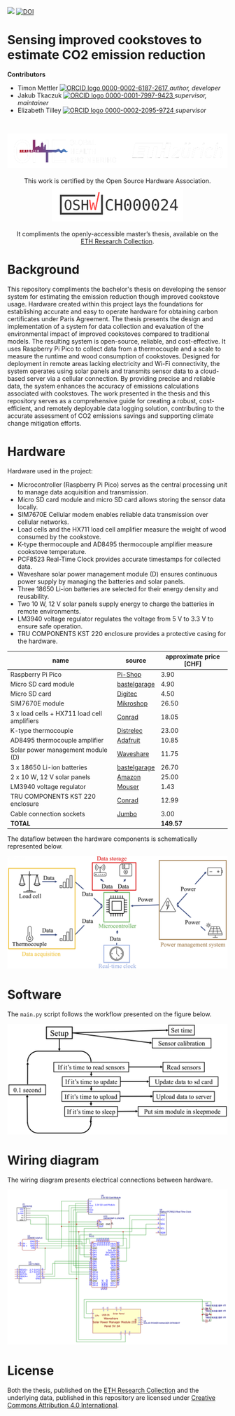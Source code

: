 <!-- badges: start -->
[![](https://img.shields.io/badge/License-CC_BY_4.0-lightgrey.svg)](https://creativecommons.org/licenses/by/4.0/)
[![DOI](https://zenodo.org/badge/DOI/10.5281/zenodo.15028262.svg)](https://doi.org/10.5281/zenodo.15028262)
<!-- badges: end -->

<h1> Sensing improved cookstoves to estimate CO2 emission reduction </h1>

<b>Contributors</b>  
- Timon Mettler <a href="https://orcid.org/">
<img alt="ORCID logo" src="https://info.orcid.org/wp-content/uploads/2019/11/orcid_16x16.png" width="16" height="16" /> 0000-0002-6187-2617
</a> *author, developer*  
- Jakub Tkaczuk <a href="https://orcid.org/0000-0001-7997-9423">
<img alt="ORCID logo" src="https://info.orcid.org/wp-content/uploads/2019/11/orcid_16x16.png" width="16" height="16" /> 0000-0001-7997-9423
</a> *supervisor, maintainer*  
- Elizabeth Tilley <a href="https://orcid.org/0000-0002-2095-9724">
<img alt="ORCID logo" src="https://info.orcid.org/wp-content/uploads/2019/11/orcid_16x16.png" width="16" height="16" /> 0000-0002-2095-9724
</a> *supervisor*  

<br>
<p align="middle"> 
<img src="img/ETH_GHE_logo_negative.svg" width=600>
<br><br>
This work is certified by the Open Source Hardware Association.<br \>
<a href="https://certification.oshwa.org/ch000024.html"><img src="img/certification-mark-CH000024-wide.svg" width=300></a>
<br><br>
It compliments the openly-accessible master’s thesis, available on the<br \>  
<a href="">ETH Research Collection</a>.
</p>

# Background

This repository compliments the bachelor's thesis on developing the sensor system for estimating the emission reduction though improved cookstove usage. Hardware created within this project lays the foundations for establishing accurate and easy to operate hardware for obtaining carbon certificates under Paris Agreement. The thesis presents the design and implementation of a system for data collection and evaluation of the environmental impact of improved cookstoves compared to traditional models. The resulting system is open-source, reliable, and cost-effective. It uses Raspberry Pi Pico to collect data from a thermocouple and a scale to measure the runtime and wood consumption of cookstoves. Designed for deployment in remote areas lacking electricity and Wi-Fi connectivity, the system operates using solar panels and transmits sensor data to a cloud-based server via a cellular connection. By providing precise and reliable data, the system enhances the accuracy of emissions calculations associated with cookstoves. The work presented in the thesis and this repository serves as a comprehensive guide for creating a robust, cost-efficient, and remotely deployable data logging solution, contributing to the accurate assessment of CO2 emissions savings and supporting climate change mitigation efforts.

# Hardware

Hardware used in the project:
- Microcontroller (Raspberry Pi Pico) serves as the central processing unit to manage data acquisition and transmission.
- Micro SD card module and micro SD card allows storing the sensor data locally.
- SIM7670E Cellular modem enables reliable data transmission over cellular networks.
- Load cells and the HX711 load cell amplifier measure the weight of wood consumed by the cookstove.
- K-type thermocouple and AD8495 thermocouple amplifier measure cookstove temperature.
- PCF8523 Real-Time Clock provides accurate timestamps for collected data.
- Waveshare solar power management module (D) ensures continuous power supply by managing the batteries and solar panels.
- Three 18650 Li-ion batteries are selected for their energy density and reusability.
- Two 10 W, 12 V solar panels supply energy to charge the batteries in remote environments.
- LM3940 voltage regulator regulates the voltage from 5 V to 3.3 V to ensure safe operation.
- TRU COMPONENTS KST 220 enclosure provides a protective casing for the hardware.

| name | source | approximate price [CHF] |
| ---- | ------ | ----------------------- |
| Raspberry Pi Pico | [Pi-Shop](https://www.play-zone.ch/de/raspberry-pi-pico-rp2040.html) | 3.90 |
| Micro SD card module | [bastelgarage](https://www.bastelgarage.ch/wemos-d1-mini-micro-sd-shield?search=micro%20sd%20card) | 4.90 |
| Micro SD card | [Digitec](https://www.digitec.ch/de/s1/product/intenso-micro-secure-digital-card-micro-sd-class-10-microsdhc-4-gb-u1-speicherkarte-9856410) | 4.50 |
| SIM7670E module | [Mikroshop](https://mikroshop.ch/Zubehoer.html?gruppe=10&artikel=1345) | 26.50 |
| 3 x load cells + HX711 load cell amplifiers | [Conrad](https://www.conrad.ch/de/p/joy-it-sen-hx711-20-waegezelle-1-st-2475886.html) | 18.05 |
| K-type thermocouple | [Distrelec](https://www.distrelec.ch/en/thermocouple-500mm-plug-1100-type-5mm-stainless-steel-rnd-rnd-410-00301/p/30386880?redirectQuery=303-86-880) | 23.00 |
| AD8495 thermocouple amplifier | [Adafruit](https://www.adafruit.com/product/1778) | 10.85 |
| Solar power management module (D) | [Waveshare](https://www.waveshare.com/solar-power-manager-d.htm) | 11.75 |
| 3 x 18650 Li-ion batteries | [bastelgarage](https://www.bastelgarage.ch/li-ion-battery-3-7v-3200ma-ncr18650b-18650-with-button-terminal) | 26.70 | 
| 2 x 10 W, 12 V solar panels | [Amazon](https://www.amazon.com/dp/B0D5QM3PMK?__mk_de_DE=%C3%85M%C3%85%C5%BD%C3%95%C3%91&crid=29UPTHT6OMG2H&dib=eyJ2IjoiMSJ9.Uy2Uu7maPBSJYLTfZK1LU1--gf4QtYxjgoMAzGwnjEeb_VUWnVagijMJVMsM3F5YXn-1zkDn3ojGTdi4rdTLDgqu22oPA3eht6cJWwbp_VdqLJh34eKp9MvBRtGYAw-m1U4V7yqD1gdNE0uOlQRznMuQJcQVpNviweuHjPjO6NZMYO1Y07mTqTMklVKEHtNNlQTo_4Zmcw6VHXO7i6vRkwBmkj677COpmpOzH_31p1s.bTGDVtsk52iwjnh80MYHbE0vXSHwOu2P5XdJRXxDrUY&dib_tag=se&keywords=12V+10W+solar+panel&qid=1738977216&sprefix=12v+10w+solar+pan%2Caps%2C640&sr=8-1-spons&sp_csd=d2lkZ2V0TmFtZT1zcF9hdGY&psc=1) | 25.00 |
| LM3940 voltage regulator | [Mouser](https://www.mouser.ch/ProductDetail/Texas-Instruments/LM3940IT-3.3-NOPB?qs=QbsRYf82W3FGrjqcSAbcdA%3D%3D) | 1.43 |
| TRU COMPONENTS KST 220 enclosure | [Conrad](https://www.conrad.com/en/p/tru-components-kst-220-03220000-h-industrial-grade-casing-160-x-80-x-55-acrylonitrile-butadiene-styrene-slate-grey-1-pc-1483224.html?refresh=true) | 12.99 |
| Cable connection sockets | [Jumbo](https://www.jumbo.ch/de/maschinen-werkstatt/elektro-material/kabel-stecker-schalter/kabelmanagement/kabelverschraubungen-m16-3-st/p/6915809?trackingtoken=product%7Carea2%7CA%7CStandardkampagne%7Cordered_together_PDP%7Cordered_together_PDP) | 3.00 |
| **TOTAL** | | **149.57** |

The dataflow between the hardware components is schematically represented below.

![](img/subsystems.png)

# Software

The `main.py` script follows the workflow presented on the figure below.

![](img/software_diagram.png)

# Wiring diagram

The wiring diagram presents electrical connections between hardware.

![](img/wiring_diagramm.png)

# License

Both the thesis, published on the [ETH Research Collection]() and the underlying data, published in this repository are licensed under [Creative Commons Attribution 4.0 International](https://github.com/Global-Health-Engineering/cookstove-sensing/blob/main/LICENSE.md).
